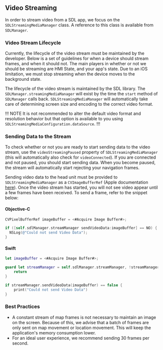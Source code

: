 ## Video Streaming
In order to stream video from a SDL app, we focus on the `SDLStreamingMediaManager` class. A reference to this class is available from `SDLManager`.

### Video Stream Lifecycle
Currently, the lifecycle of the video stream must be maintained by the developer. Below is a set of guidelines for when a device should stream frames, and when it should not. The main players in whether or not we should be streaming are HMI State, and your app's state. Due to an iOS limitation, we must stop streaming when the device moves to the background state. 

The lifecycle of the video stream is maintained by the SDL library. The `SDLManager.streamingMediaManager` will exist by the time the `start` method of `SDLManager` calls back. `SDLStreamingMediaManager` will automatically take care of determining screen size and encoding to the correct video format.

!!! NOTE
It is not recommended to alter the default video format and resolution behavior but that option is available to you using `SDLStreamingMediaConfiguration.dataSource`.
!!!

### Sending Data to the Stream
To check whether or not you are ready to start sending data to the video stream, use the `videoStreamingPaused` property of `SDLStreamingMediaManager` (this will automatically also check for `videoConnected`). If you are connected and not paused, you should start sending data. When you become paused, the stream will automatically start rejecting your navigation frames.

Sending video data to the head unit must be provided to `SDLStreamingMediaManager` as a `CVImageBufferRef` (Apple documentation [here](https://developer.apple.com/library/mac/documentation/QuartzCore/Reference/CVImageBufferRef/)). Once the video stream has started, you will not see video appear until a few frames have been received. To send a frame, refer to the snippet below:

#### Objective-C
```objective-c
CVPixelBufferRef imageBuffer = <#Acquire Image Buffer#>;

if ([self.sdlManager.streamManager sendVideoData:imageBuffer] == NO) {
  NSLog(@"Could not send Video Data");
}
```

#### Swift
```swift
let imageBuffer = <#Acquire Image Buffer#>;

guard let streamManager = self.sdlManager.streamManager, !streamManager.videoStreamPaused else {
    return
}

if streamManager.sendVideoData(imageBuffer) == false {
    print("Could not send Video Data")
}
```

### Best Practices
* A constant stream of map frames is not necessary to maintain an image on the screen. Because of this, we advise that a batch of frames are only sent on map movement or location movement. This will keep the application's memory consumption lower.
* For an ideal user experience, we recommend sending 30 frames per second.
